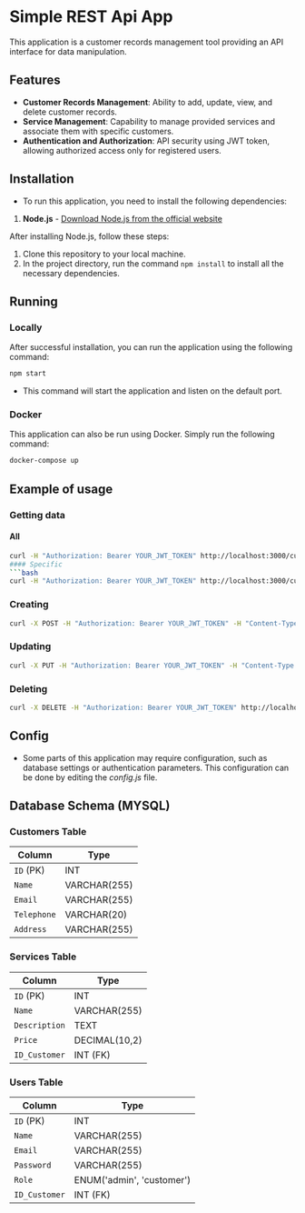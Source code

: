 # Simple REST Api App

This application is a customer records management tool providing an API interface for data manipulation.

## Features

- **Customer Records Management**: Ability to add, update, view, and delete customer records.
- **Service Management**: Capability to manage provided services and associate them with specific customers.
- **Authentication and Authorization**: API security using JWT token, allowing authorized access only for registered users.

## Installation

- To run this application, you need to install the following dependencies:

1. **Node.js** - [Download Node.js from the official website](https://nodejs.org/)

After installing Node.js, follow these steps:

1. Clone this repository to your local machine.
2. In the project directory, run the command `npm install` to install all the necessary dependencies.

## Running
### Locally
After successful installation, you can run the application using the following command:
```bash
npm start
```
- This command will start the application and listen on the default port.
### Docker
This application can also be run using Docker. Simply run the following command:
```bash
docker-compose up
```
## Example of usage
### Getting data
#### All
```bash
curl -H "Authorization: Bearer YOUR_JWT_TOKEN" http://localhost:3000/customers
#### Specific
```bash
curl -H "Authorization: Bearer YOUR_JWT_TOKEN" http://localhost:3000/customers/1
```
### Creating
```bash
curl -X POST -H "Authorization: Bearer YOUR_JWT_TOKEN" -H "Content-Type: application/json" -d '{"name":"New Customer"}' http://localhost:3000/customers
```
### Updating
```bash
curl -X PUT -H "Authorization: Bearer YOUR_JWT_TOKEN" -H "Content-Type: application/json" -d '{"name":"Updated Customer"}' http://localhost:3000/customers/1
```
### Deleting
```bash
curl -X DELETE -H "Authorization: Bearer YOUR_JWT_TOKEN" http://localhost:3000/customers/1
```
## Config
- Some parts of this application may require configuration, such as database settings or authentication parameters. This configuration can be done by editing the *config.js* file.

## Database Schema (MYSQL)

### Customers Table

| Column       | Type         |
|--------------|--------------|
| `ID` (PK)    | INT          |
| `Name`       | VARCHAR(255) |
| `Email`      | VARCHAR(255) |
| `Telephone`  | VARCHAR(20)  |
| `Address`    | VARCHAR(255) |

### Services Table

| Column        | Type          |
|---------------|---------------|
| `ID` (PK)     | INT           |
| `Name`        | VARCHAR(255)  |
| `Description` | TEXT          |
| `Price`       | DECIMAL(10,2) |
| `ID_Customer` | INT (FK)      |

### Users Table

| Column        | Type                    |
|---------------|-------------------------|
| `ID` (PK)     | INT                     |
| `Name`        | VARCHAR(255)            |
| `Email`       | VARCHAR(255)            |
| `Password`    | VARCHAR(255)            |
| `Role`        | ENUM('admin', 'customer') |
| `ID_Customer` | INT (FK)                |

